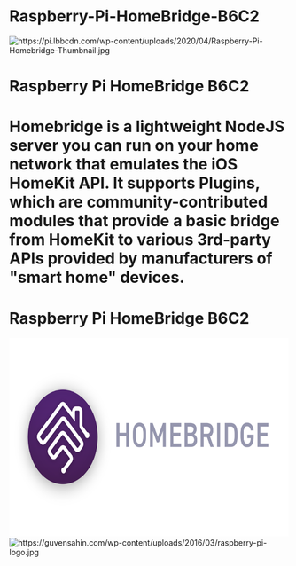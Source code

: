 # Raspberry-Pi-HomeBridge-B6C2

<img src="https://pi.lbbcdn.com/wp-content/uploads/2020/04/Raspberry-Pi-Homebridge-Thumbnail.jpg" alt="https://pi.lbbcdn.com/wp-content/uploads/2020/04/Raspberry-Pi-Homebridge-Thumbnail.jpg" class="shrinkToFit" width="651" height="358">

# Raspberry Pi HomeBridge B6C2

# Homebridge is a lightweight NodeJS server you can run on your home network that emulates the iOS HomeKit API. It supports Plugins, which are community-contributed modules that provide a basic bridge from HomeKit to various 3rd-party APIs provided by manufacturers of "smart home" devices.

# Raspberry Pi HomeBridge B6C2

<img src="https://raw.githubusercontent.com/homebridge/branding/master/logos/homebridge-wordmark-logo-horizontal.png" alt="https://raw.githubusercontent.com/homebridge/branding/master/logos/homebridge-wordmark-logo-horizontal.png" class="shrinkToFit transparent" width="716" height="358">
<img src="https://guvensahin.com/wp-content/uploads/2016/03/raspberry-pi-logo.jpg" alt="https://guvensahin.com/wp-content/uploads/2016/03/raspberry-pi-logo.jpg" class="shrinkToFit" width="716" height="358">
